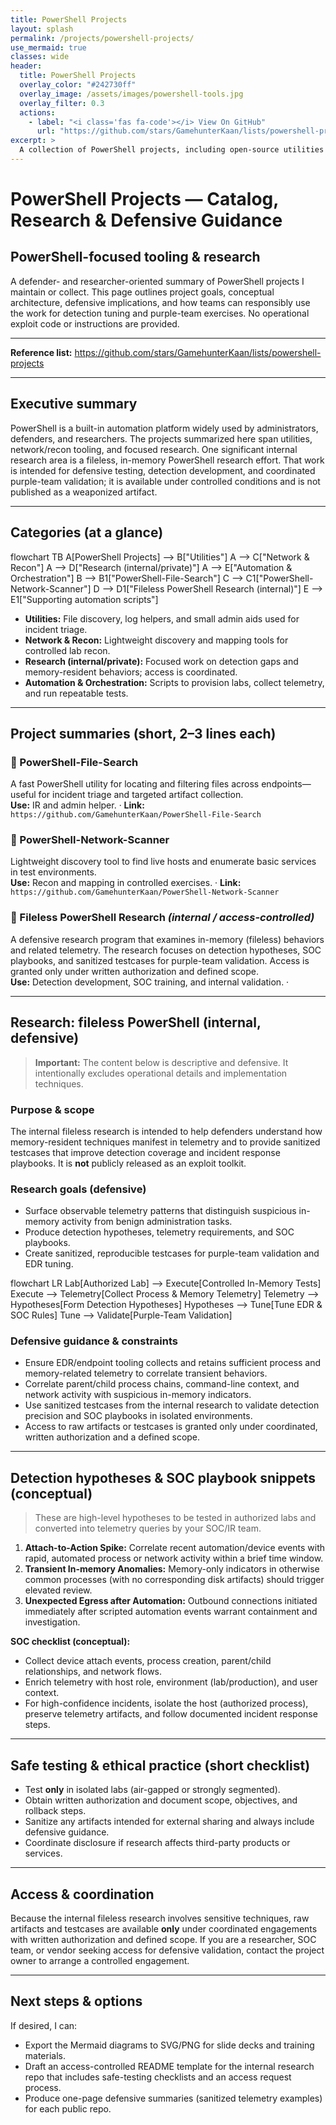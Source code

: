 ```yaml
---
title: PowerShell Projects
layout: splash
permalink: /projects/powershell-projects/
use_mermaid: true
classes: wide
header:
  title: PowerShell Projects
  overlay_color: "#242730ff"
  overlay_image: /assets/images/powershell-tools.jpg
  overlay_filter: 0.3
  actions:
    - label: "<i class='fas fa-code'></i> View On GitHub"
      url: "https://github.com/stars/GamehunterKaan/lists/powershell-projects"
excerpt: >
  A collection of PowerShell projects, including open-source utilities for network scanning and file discovery, alongside internal research on fileless techniques for defensive validation.
---
```


# PowerShell Projects — Catalog, Research & Defensive Guidance

## PowerShell-focused tooling & research  
A defender- and researcher-oriented summary of PowerShell projects I maintain or collect. This page outlines project goals, conceptual architecture, defensive implications, and how teams can responsibly use the work for detection tuning and purple-team exercises. No operational exploit code or instructions are provided.


---

**Reference list:** https://github.com/stars/GamehunterKaan/lists/powershell-projects

---

## Executive summary

PowerShell is a built-in automation platform widely used by administrators, defenders, and researchers. The projects summarized here span utilities, network/recon tooling, and focused research. One significant internal research area is a fileless, in-memory PowerShell research effort. That work is intended for defensive testing, detection development, and coordinated purple-team validation; it is available under controlled conditions and is not published as a weaponized artifact.

---

## Categories (at a glance)

<div class="mermaid">
flowchart TB
  A[PowerShell Projects] --> B["Utilities"]
  A --> C["Network &amp; Recon"]
  A --> D["Research (internal/private)"]
  A --> E["Automation & Orchestration"]
  B --> B1["PowerShell-File-Search"]
  C --> C1["PowerShell-Network-Scanner"]
  D --> D1["Fileless PowerShell Research (internal)"]
  E --> E1["Supporting automation scripts"]
</div>

- **Utilities:** File discovery, log helpers, and small admin aids used for incident triage.  
- **Network & Recon:** Lightweight discovery and mapping tools for controlled lab recon.  
- **Research (internal/private):** Focused work on detection gaps and memory-resident behaviors; access is coordinated.  
- **Automation & Orchestration:** Scripts to provision labs, collect telemetry, and run repeatable tests.

---

## Project summaries (short, 2–3 lines each)

### 🔹 PowerShell-File-Search  
A fast PowerShell utility for locating and filtering files across endpoints—useful for incident triage and targeted artifact collection.  
**Use:** IR and admin helper. · **Link:** `https://github.com/GamehunterKaan/PowerShell-File-Search`

### 🔹 PowerShell-Network-Scanner  
Lightweight discovery tool to find live hosts and enumerate basic services in test environments.  
**Use:** Recon and mapping in controlled exercises. · **Link:** `https://github.com/GamehunterKaan/PowerShell-Network-Scanner`

### 🔹 Fileless PowerShell Research *(internal / access-controlled)*  
A defensive research program that examines in-memory (fileless) behaviors and related telemetry. The research focuses on detection hypotheses, SOC playbooks, and sanitized testcases for purple-team validation. Access is granted only under written authorization and defined scope.  
**Use:** Detection development, SOC training, and internal validation. ·

---

## Research: fileless PowerShell (internal, defensive)

> **Important:** The content below is descriptive and defensive. It intentionally excludes operational details and implementation techniques.

### Purpose & scope
The internal fileless research is intended to help defenders understand how memory-resident techniques manifest in telemetry and to provide sanitized testcases that improve detection coverage and incident response playbooks. It is **not** publicly released as an exploit toolkit.

### Research goals (defensive)
- Surface observable telemetry patterns that distinguish suspicious in-memory activity from benign administration tasks.  
- Produce detection hypotheses, telemetry requirements, and SOC playbooks.  
- Create sanitized, reproducible testcases for purple-team validation and EDR tuning.

<div class="mermaid">
flowchart LR
  Lab[Authorized Lab] --> Execute[Controlled In-Memory Tests]
  Execute --> Telemetry[Collect Process & Memory Telemetry]
  Telemetry --> Hypotheses[Form Detection Hypotheses]
  Hypotheses --> Tune[Tune EDR & SOC Rules]
  Tune --> Validate[Purple-Team Validation]
</div>

### Defensive guidance & constraints
- Ensure EDR/endpoint tooling collects and retains sufficient process and memory-related telemetry to correlate transient behaviors.  
- Correlate parent/child process chains, command-line context, and network activity with suspicious in-memory indicators.  
- Use sanitized testcases from the internal research to validate detection precision and SOC playbooks in isolated environments.  
- Access to raw artifacts or testcases is granted only under coordinated, written authorization and a defined scope.

---

## Detection hypotheses & SOC playbook snippets (conceptual)

> These are high-level hypotheses to be tested in authorized labs and converted into telemetry queries by your SOC/IR team.

1. **Attach-to-Action Spike:** Correlate recent automation/device events with rapid, automated process or network activity within a brief time window.  
2. **Transient In-memory Anomalies:** Memory-only indicators in otherwise common processes (with no corresponding disk artifacts) should trigger elevated review.  
3. **Unexpected Egress after Automation:** Outbound connections initiated immediately after scripted automation events warrant containment and investigation.

**SOC checklist (conceptual):**
- Collect device attach events, process creation, parent/child relationships, and network flows.  
- Enrich telemetry with host role, environment (lab/production), and user context.  
- For high-confidence incidents, isolate the host (authorized process), preserve telemetry artifacts, and follow documented incident response steps.

---

## Safe testing & ethical practice (short checklist)

- Test **only** in isolated labs (air-gapped or strongly segmented).  
- Obtain written authorization and document scope, objectives, and rollback steps.  
- Sanitize any artifacts intended for external sharing and always include defensive guidance.  
- Coordinate disclosure if research affects third-party products or services.

---

## Access & coordination

Because the internal fileless research involves sensitive techniques, raw artifacts and testcases are available **only** under coordinated engagements with written authorization and defined scope. If you are a researcher, SOC team, or vendor seeking access for defensive validation, contact the project owner to arrange a controlled engagement.

---

## Next steps & options

If desired, I can:
- Export the Mermaid diagrams to SVG/PNG for slide decks and training materials.  
- Draft an access-controlled README template for the internal research repo that includes safe-testing checklists and an access request process.  
- Produce one-page defensive summaries (sanitized telemetry examples) for each public repo.
